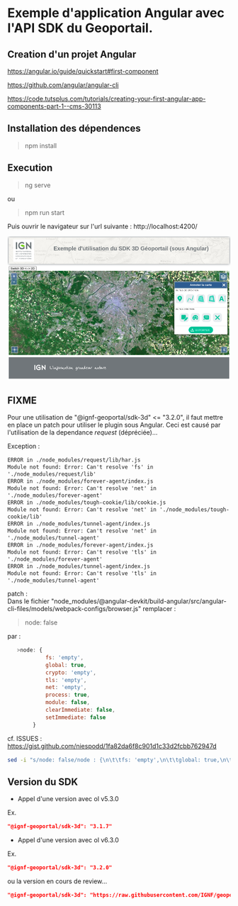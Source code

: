 # Exemple d'application Angular avec l'API SDK du Geoportail.

## Creation d'un projet Angular

https://angular.io/guide/quickstart#first-component

https://github.com/angular/angular-cli

https://code.tutsplus.com/tutorials/creating-your-first-angular-app-components-part-1--cms-30113

## Installation des dépendences

> npm install

## Execution

> ng serve

ou

> npm run start

Puis ouvrir le navigateur sur l'url suivante : http://localhost:4200/

![Exemple Image](exemple.png)

## FIXME

Pour une utilisation de "@ignf-geoportal/sdk-3d" <= "3.2.0",
il faut mettre en place un patch pour utiliser le plugin sous Angular.
Ceci est causé par l'utilisation de la dependance *request* (dépréciée)...

Exception :
```
ERROR in ./node_modules/request/lib/har.js
Module not found: Error: Can't resolve 'fs' in './node_modules/request/lib'
ERROR in ./node_modules/forever-agent/index.js
Module not found: Error: Can't resolve 'net' in './node_modules/forever-agent'
ERROR in ./node_modules/tough-cookie/lib/cookie.js
Module not found: Error: Can't resolve 'net' in './node_modules/tough-cookie/lib'
ERROR in ./node_modules/tunnel-agent/index.js
Module not found: Error: Can't resolve 'net' in './node_modules/tunnel-agent'
ERROR in ./node_modules/forever-agent/index.js
Module not found: Error: Can't resolve 'tls' in './node_modules/forever-agent'
ERROR in ./node_modules/tunnel-agent/index.js
Module not found: Error: Can't resolve 'tls' in './node_modules/tunnel-agent'
```

patch :  
Dans le fichier "node_modules/@angular-devkit/build-angular/src/angular-cli-files/models/webpack-configs/browser.js" remplacer :
> node: false  

par :

```js
   >node: {  
            fs: 'empty',  
            global: true,  
            crypto: 'empty',  
            tls: 'empty',  
            net: 'empty',  
            process: true,  
            module: false,  
            clearImmediate: false,  
            setImmediate: false  
        }
```

cf. ISSUES : https://gist.github.com/niespodd/1fa82da6f8c901d1c33d2fcbb762947d

```bash
sed -i "s/node: false/node : {\n\t\tfs: 'empty',\n\t\tglobal: true,\n\t\tcrypto: 'empty',\n\t\t tls: 'empty',\n\t\tnet: 'empty',\n\t\tprocess: true,\n\t\tmodule: false,\n\t\tclearImmediate: false,\n\t\tsetImmediate: false\n\t}/" node_modules/@angular-devkit/build-angular/src/angular-cli-files/models/webpack-configs/browser.js
```

## Version du SDK

* Appel d'une version avec ol v5.3.0

Ex.

```json
"@ignf-geoportal/sdk-3d": "3.1.7"
```

* Appel d'une version avec ol v6.3.0

Ex.

```json
"@ignf-geoportal/sdk-3d": "3.2.0"
```

ou la version en cours de review...

```json
"@ignf-geoportal/sdk-3d": "https://raw.githubusercontent.com/IGNF/geoportal-sdk/upgrade_to_ol6/scripts/release/ignf-geoportal-sdk-3d-3.1.6.tgz"
```

